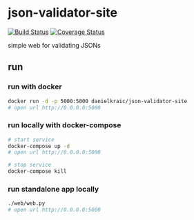 # json-validator-site

[![Build Status](https://travis-ci.org/danielkraic/json-validator-site.svg?branch=master)](https://travis-ci.org/danielkraic/json-validator-site)
[![Coverage Status](https://coveralls.io/repos/github/danielkraic/json-validator-site/badge.svg?branch=code-coverage)](https://coveralls.io/github/danielkraic/json-validator-site?branch=code-coverage)

simple web for validating JSONs

## run

### run with docker

```bash
docker run -d -p 5000:5000 danielkraic/json-validator-site
# open url http://0.0.0.0:5000
```

### run locally with docker-compose

```bash
# start service
docker-compose up -d
# open url http://0.0.0.0:5000

# stop service
docker-compose kill
```

### run standalone app locally

```bash
./web/web.py
# open url http://0.0.0.0:5000
```
